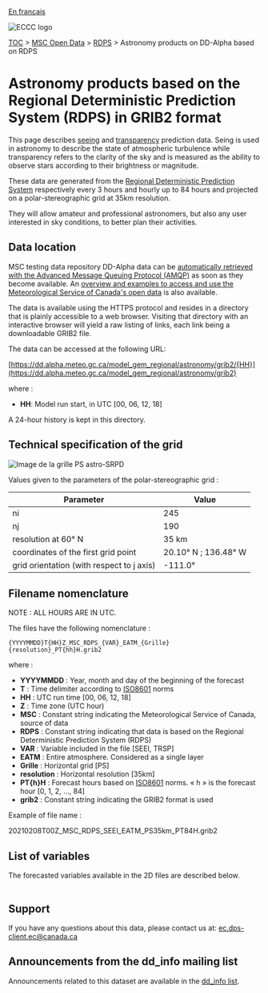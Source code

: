 [En français](readme_astro-rdps-datamart-alpha_fr.md)

![ECCC logo](../../img_eccc-logo.png)

[TOC](../../readme_en.md) > [MSC Open Data](../readme_en.md) > [RDPS](readme_rdps_en.md) > Astronomy products on DD-Alpha based on RDPS

# Astronomy products based on the Regional Deterministic Prediction System (RDPS) in GRIB2 format

This page describes [seeing](https://meteo.gc.ca/astro/seeing_e.html) and [transparency](https://meteo.gc.ca/astro/transparence_e.html) prediction data. Seing is used in astronomy to describe the state of atmospheric turbulence while transparency refers to the clarity of the sky and is measured as the ability to observe stars according to their brightness or magnitude. 

These data are generated from the [Regional Deterministic Prediction System](./readme_rdps_en.md) respectively every 3 hours and hourly up to 84 hours and projected on a polar-stereographic grid at 35km resolution.

They will allow amateur and professional astronomers, but also any user interested in sky conditions, to better plan their activities.

## Data location 

MSC testing data repository DD-Alpha data can be [automatically retrieved with the Advanced Message Queuing Protocol (AMQP)](../../msc-datamart/amqp_en.md) as soon as they become available. An [overview and examples to access and use the Meteorological Service of Canada's open data](../../usage/readme_en.md) is also available.

The data is available using the HTTPS protocol and resides in a directory that is plainly accessible to a web browser. Visiting that directory with an interactive browser will yield a raw listing of links, each link being a downloadable GRIB2 file.

The data can be accessed at the following URL: 

[https://dd.alpha.meteo.gc.ca/model_gem_regional/astronomy/grib2/{HH}](https://dd.alpha.meteo.gc.ca/model_gem_regional/astronomy/grib2)

where :

* __HH__: Model run start, in UTC [00, 06, 12, 18]

A 24-hour history is kept in this directory.

## Technical specification of the grid

![Image de la grille PS astro-SRPD](https://collaboration.cmc.ec.gc.ca/cmc/cmos/public_doc/msc-data/nwp_rdps/grille_rdps-astro_PS.png)

Values given to the parameters of the polar-stereographic grid :

| Parameter | Value |
| ------ | ------ |
| ni | 245 |
| nj | 190 | 
| resolution at 60° N | 35 km |
| coordinates of the first grid point | 20.10° N ; 136.48° W | 
| grid orientation (with respect to j axis) | -111.0° |

## Filename nomenclature 

NOTE : ALL HOURS ARE IN UTC.

The files have the following nomenclature :

```
{YYYYMMDD}T{HH}Z_MSC_RDPS_{VAR}_EATM_{Grille}{resolution}_PT{hh}H.grib2
```

where :

* __YYYYMMDD__ : Year, month and day of the beginning of the forecast
* __T__ : Time delimiter according to [ISO8601](https://en.wikipedia.org/wiki/ISO_8601) norms
* __HH__ : UTC run time [00, 06, 12, 18]
* __Z__ : Time zone (UTC hour)
* __MSC__ : Constant string indicating the Meteorological Service of Canada, source of data
* __RDPS__ : Constant string indicating that data is based on the Regional Deterministic Prediction System (RDPS)
* __VAR__ : Variable included in the file [SEEI, TRSP]
* __EATM__ : Entire atmosphere. Considered as a single layer
* __Grille__ : Horizontal grid [PS]
* __resolution__ : Horizontal resolution [35km]
* __PT{h}H__ : Forecast hours based on [ISO8601](https://en.wikipedia.org/wiki/ISO_8601) norms. « h » is the forecast hour [0, 1, 2, ..., 84]
* __grib2__ : Constant string indicating the GRIB2 format is used

Example of file name : 

20210208T00Z_MSC_RDPS_SEEI_EATM_PS35km_PT84H.grib2

## List of variables

The forecasted variables available in the 2D files are described below.

<table id="csv-table" class="display"></table>

<link href="https://cdn.jsdelivr.net/npm/simple-datatables@latest/dist/style.css" rel="stylesheet" type="text/css">
<script src="https://cdn.jsdelivr.net/npm/simple-datatables@latest"></script>
<script src="../../../js/variables_datatable.js" type="text/javascript"></script>
<script>
  loadTable("csv-table", "../../../assets/csv/RDPS-Astronomy_Variables-List_en.csv");
</script>

## Support

If you have any questions about this data, please contact us at: [ec.dps-client.ec@canada.ca](mailto:ec.dps-client.ec@canada.ca)

## Announcements from the dd_info mailing list 

Announcements related to this dataset are available in the [dd_info list](https://comm.collab.science.gc.ca/mailman3/postorius/lists/dd_info/).




